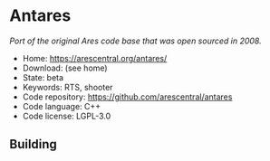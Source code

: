 # Antares

_Port of the original Ares code base that was open sourced in 2008._

- Home: https://arescentral.org/antares/
- Download: (see home)
- State: beta
- Keywords: RTS, shooter
- Code repository: https://github.com/arescentral/antares
- Code language: C++
- Code license: LGPL-3.0

## Building

